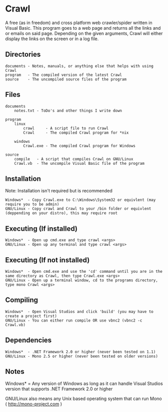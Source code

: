 Crawl
=====
A free (as in freedom) and cross platform web crawler/spider written in Visual Basic. This program goes to a web page and returns all the links and or emails on said page. Depending on the given arguments, Crawl will either display the links on the screen or in a log file.

## Directories

	documents - Notes, manuals, or anything else that helps with using Crawl
	program   - The compiled version of the latest Crawl
	source	  - The uncompiled source files of the program

## Files

	documents
		notes.txt - ToDo's and other things I write down

	program
		linux
			crawl     - A script file to run Crawl
			Crawl     - The compiled Crawl program for *nix

		windows
			Crawl.exe - The compiled Crawl program for Windows

	source
		compile   - A script that compiles Crawl on GNU/Linux
		Crawl.vb  - The uncompile Visual Basic file of the program
## Installation

Note: Installation isn't required but is recommended

	Windows*  - Copy Crawl.exe to C:\Windows\System32 or equivlent (may require you to be admin)
	GNU/Linux - Copy crawl and Crawl to your /bin folder or equivlent (deppending on your distro), this may require root

## Executing (If installed)

	Windows*  - Open up cmd.exe and type crawl <args>
	GNU/Linux - Open up any terminal and type crawl <args>

## Executing (If not installed)

	Windows*  - Open cmd.exe and use the 'cd' command until you are in the same directory as Crawl, then type Crawl.exe <args>
	GNU/Linux - Open up a terminal window, cd to the programs directory, type mono Crawl <args>

## Compiling

	Windows*  - Open Visual Studios and click 'build' (you may have to create a project first)
	GNU/Linux - You can either run compile OR use vbnc2 (vbnc2 -c Crawl.vb)

## Dependencies

	Windows*  - .NET Framework 2.0 or higher (never been tested on 1.1)
	GNU/Linux - Mono 2.5 or higher (never been tested on older versions)

## Notes

Windows* = Any version of Windows as long as it can handle Visual Studios version that supports .NET Framework 2.0 or higher

GNU/Linux also means any Unix based operating system that can run Mono ( http://mono-project.com )

